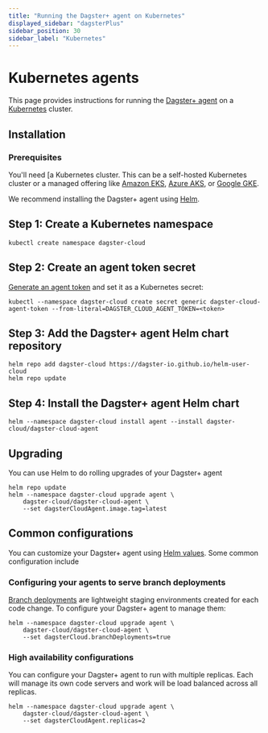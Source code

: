```yaml
---
title: "Running the Dagster+ agent on Kubernetes"
displayed_sidebar: "dagsterPlus"
sidebar_position: 30
sidebar_label: "Kubernetes"
---
```


# Kubernetes agents

This page provides instructions for running the [Dagster+ agent](dagster-plus/getting-started/whats-dagster-plus#Agents) on a [Kubernetes](https://kubernetes.io) cluster.

## Installation


### Prerequisites

You'll need [a Kubernetes cluster. This can be a self-hosted Kubernetes cluster or a managed offering like [Amazon EKS](https://aws.amazon.com/eks/), [Azure AKS](https://azure.microsoft.com/en-us/products/kubernetes-service), or [Google GKE](https://cloud.google.com/kubernetes-engine).

We recommend installing the Dagster+ agent using [Helm](https://helm.sh).

## Step 1: Create a Kubernetes namespace

```shell
kubectl create namespace dagster-cloud
```

## Step 2: Create an agent token secret

[Generate an agent token](dagster-plus/deployment/tokens) and set it as a Kubernetes secret:

```shell
kubectl --namespace dagster-cloud create secret generic dagster-cloud-agent-token --from-literal=DAGSTER_CLOUD_AGENT_TOKEN=<token>
```

## Step 3: Add the Dagster+ agent Helm chart repository

```shell
helm repo add dagster-cloud https://dagster-io.github.io/helm-user-cloud
helm repo update
```

## Step 4: Install the Dagster+ agent Helm chart

```shell
helm --namespace dagster-cloud install agent --install dagster-cloud/dagster-cloud-agent
```

## Upgrading

You can use Helm to do rolling upgrades of your Dagster+ agent

```shell
helm repo update
helm --namespace dagster-cloud upgrade agent \
    dagster-cloud/dagster-cloud-agent \
    --set dagsterCloudAgent.image.tag=latest
```

## Common configurations

You can customize your Dagster+ agent using [Helm values](https://artifacthub.io/packages/helm/dagster-cloud/dagster-cloud-agent?modal=values). Some common configuration include

### Configuring your agents to serve branch deployments

[Branch deployments](dagster-plus/deployment/branch-deployments) are lightweight staging environments created for each code change. To configure your Dagster+ agent to manage them:

```shell
helm --namespace dagster-cloud upgrade agent \
    dagster-cloud/dagster-cloud-agent \
    --set dagsterCloud.branchDeployments=true
```

### High availability configurations

You can configure your Dagster+ agent to run with multiple replicas. Each will manage its own code servers and work will be load balanced across all replicas.

```shell
helm --namespace dagster-cloud upgrade agent \
    dagster-cloud/dagster-cloud-agent \
    --set dagsterCloudAgent.replicas=2
```
